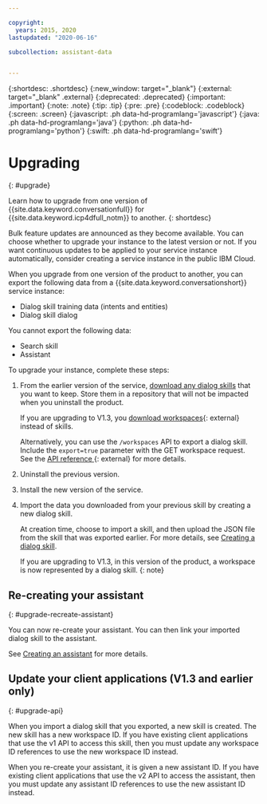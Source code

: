 ```yaml
---

copyright:
  years: 2015, 2020
lastupdated: "2020-06-16"

subcollection: assistant-data


---
```


{:shortdesc: .shortdesc}
{:new_window: target="_blank"}
{:external: target="_blank" .external}
{:deprecated: .deprecated}
{:important: .important}
{:note: .note}
{:tip: .tip}
{:pre: .pre}
{:codeblock: .codeblock}
{:screen: .screen}
{:javascript: .ph data-hd-programlang='javascript'}
{:java: .ph data-hd-programlang='java'}
{:python: .ph data-hd-programlang='python'}
{:swift: .ph data-hd-programlang='swift'}

# Upgrading
{: #upgrade}

Learn how to upgrade from one version of {{site.data.keyword.conversationfull}} for {{site.data.keyword.icp4dfull_notm}} to another.
{: shortdesc}

Bulk feature updates are announced as they become available. You can choose whether to upgrade your instance to the latest version or not. If you want continuous updates to be applied to your service instance automatically, consider creating a service instance in the public IBM Cloud.

When you upgrade from one version of the product to another, you can export the following data from a {{site.data.keyword.conversationshort}} service instance:

- Dialog skill training data (intents and entities)
- Dialog skill dialog

You cannot export the following data:

- Search skill
- Assistant

To upgrade your instance, complete these steps:

1.  From the earlier version of the service, [download any dialog skills](/docs/assistant-data?topic=assistant-data-skill-dialog-add#skill-dialog-add-download) that you want to keep. Store them in a repository that will not be impacted when you uninstall the product.

    If you are upgrading to V1.3, you [download workspaces](/docs/assistant-icp?topic=assistant-icp-configure-workspace#exporting-and-copying-workspaces){: external} instead of skills.

    Alternatively, you can use the `/workspaces` API to export a dialog skill. Include the `export=true` parameter with the GET workspace request. See the [API reference ](https://cloud.ibm.com/apidocs/assistant/assistant-data-v1#get-information-about-a-workspace){: external} for more details.
    
1.  Uninstall the previous version.
1.  Install the new version of the service.
1.  Import the data you downloaded from your previous skill by creating a new dialog skill. 

    At creation time, choose to import a skill, and then upload the JSON file from the skill that was exported earlier. For more details, see [Creating a dialog skill](/docs/assistant-data?topic=assistant-data-skill-dialog-add).

    If you are upgrading to V1.3, in this version of the product, a workspace is now represented by a dialog skill.
    {: note} 

## Re-creating your assistant
{: #upgrade-recreate-assistant}

You can now re-create your assistant. You can then link your imported dialog skill to the assistant.

See [Creating an assistant](/docs/assistant-data?topic=assistant-data-assistant-add) for more details.

## Update your client applications (V1.3 and earlier only)
{: #upgrade-api}

When you import a dialog skill that you exported, a new skill is created. The new skill has a new workspace ID. If you have existing client applications that use the v1 API to access this skill, then you must update any workspace ID references to use the new workspace ID instead.

When you re-create your assistant, it is given a new assistant ID. If you have existing client applications that use the v2 API to access the assistant, then you must update any assistant ID references to use the new assistant ID instead.